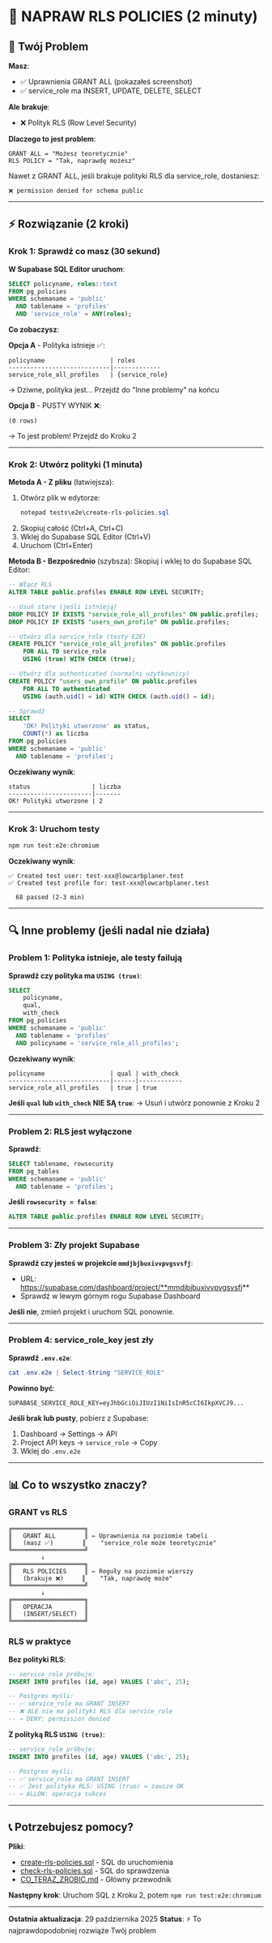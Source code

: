 # 🔧 NAPRAW RLS POLICIES (2 minuty)

## 🎯 Twój Problem

**Masz**:

- ✅ Uprawnienia GRANT ALL (pokazałeś screenshot)
- ✅ service_role ma INSERT, UPDATE, DELETE, SELECT

**Ale brakuje**:

- ❌ Polityk RLS (Row Level Security)

**Dlaczego to jest problem**:

```
GRANT ALL = "Możesz teoretycznie"
RLS POLICY = "Tak, naprawdę możesz"
```

Nawet z GRANT ALL, jeśli brakuje polityki RLS dla service_role, dostaniesz:

```
❌ permission denied for schema public
```

---

## ⚡ Rozwiązanie (2 kroki)

### Krok 1: Sprawdź co masz (30 sekund)

**W Supabase SQL Editor uruchom**:

```sql
SELECT policyname, roles::text
FROM pg_policies
WHERE schemaname = 'public'
  AND tablename = 'profiles'
  AND 'service_role' = ANY(roles);
```

**Co zobaczysz**:

**Opcja A** - Polityka istnieje ✅:

```
policyname                  | roles
----------------------------|-------------
service_role_all_profiles   | {service_role}
```

→ Dziwne, polityka jest... Przejdź do "Inne problemy" na końcu

**Opcja B** - PUSTY WYNIK ❌:

```
(0 rows)
```

→ To jest problem! Przejdź do Kroku 2

---

### Krok 2: Utwórz polityki (1 minuta)

**Metoda A - Z pliku** (łatwiejsza):

1. Otwórz plik w edytorze:
   ```powershell
   notepad tests\e2e\create-rls-policies.sql
   ```
2. Skopiuj całość (Ctrl+A, Ctrl+C)
3. Wklej do Supabase SQL Editor (Ctrl+V)
4. Uruchom (Ctrl+Enter)

**Metoda B - Bezpośrednio** (szybsza):
Skopiuj i wklej to do Supabase SQL Editor:

```sql
-- Włącz RLS
ALTER TABLE public.profiles ENABLE ROW LEVEL SECURITY;

-- Usuń stare (jeśli istnieją)
DROP POLICY IF EXISTS "service_role_all_profiles" ON public.profiles;
DROP POLICY IF EXISTS "users_own_profile" ON public.profiles;

-- Utwórz dla service_role (testy E2E)
CREATE POLICY "service_role_all_profiles" ON public.profiles
    FOR ALL TO service_role
    USING (true) WITH CHECK (true);

-- Utwórz dla authenticated (normalni użytkownicy)
CREATE POLICY "users_own_profile" ON public.profiles
    FOR ALL TO authenticated
    USING (auth.uid() = id) WITH CHECK (auth.uid() = id);

-- Sprawdź
SELECT
    'OK! Polityki utworzone' as status,
    COUNT(*) as liczba
FROM pg_policies
WHERE schemaname = 'public'
  AND tablename = 'profiles';
```

**Oczekiwany wynik**:

```
status                 | liczba
-----------------------|-------
OK! Polityki utworzone | 2
```

---

### Krok 3: Uruchom testy

```powershell
npm run test:e2e:chromium
```

**Oczekiwany wynik**:

```
✅ Created test user: test-xxx@lowcarbplaner.test
✅ Created test profile for: test-xxx@lowcarbplaner.test

  68 passed (2-3 min)
```

---

## 🔍 Inne problemy (jeśli nadal nie działa)

### Problem 1: Polityka istnieje, ale testy failują

**Sprawdź czy polityka ma `USING (true)`**:

```sql
SELECT
    policyname,
    qual,
    with_check
FROM pg_policies
WHERE schemaname = 'public'
  AND tablename = 'profiles'
  AND policyname = 'service_role_all_profiles';
```

**Oczekiwany wynik**:

```
policyname                  | qual | with_check
----------------------------|------|------------
service_role_all_profiles   | true | true
```

**Jeśli `qual` lub `with_check` NIE SĄ `true`**:
→ Usuń i utwórz ponownie z Kroku 2

---

### Problem 2: RLS jest wyłączone

**Sprawdź**:

```sql
SELECT tablename, rowsecurity
FROM pg_tables
WHERE schemaname = 'public'
  AND tablename = 'profiles';
```

**Jeśli `rowsecurity = false`**:

```sql
ALTER TABLE public.profiles ENABLE ROW LEVEL SECURITY;
```

---

### Problem 3: Zły projekt Supabase

**Sprawdź czy jesteś w projekcie `mmdjbjbuxivvpvgsvsfj`**:

- URL: https://supabase.com/dashboard/project/**mmdjbjbuxivvpvgsvsfj**
- Sprawdź w lewym górnym rogu Supabase Dashboard

**Jeśli nie**, zmień projekt i uruchom SQL ponownie.

---

### Problem 4: service_role_key jest zły

**Sprawdź `.env.e2e`**:

```powershell
cat .env.e2e | Select-String "SERVICE_ROLE"
```

**Powinno być**:

```
SUPABASE_SERVICE_ROLE_KEY=eyJhbGciOiJIUzI1NiIsInR5cCI6IkpXVCJ9...
```

**Jeśli brak lub pusty**, pobierz z Supabase:

1. Dashboard → Settings → API
2. Project API keys → `service_role` → Copy
3. Wklej do `.env.e2e`

---

## 📊 Co to wszystko znaczy?

### GRANT vs RLS

```
╔════════════════════╗
║   GRANT ALL        ║ ← Uprawnienia na poziomie tabeli
║   (masz ✅)        ║    "service_role może teoretycznie"
╚════════════════════╝
         ↓
╔════════════════════╗
║   RLS POLICIES     ║ ← Reguły na poziomie wierszy
║   (brakuje ❌)     ║    "Tak, naprawdę może"
╚════════════════════╝
         ↓
╔════════════════════╗
║   OPERACJA         ║
║   (INSERT/SELECT)  ║
╚════════════════════╝
```

### RLS w praktyce

**Bez polityki RLS**:

```sql
-- service_role próbuje:
INSERT INTO profiles (id, age) VALUES ('abc', 25);

-- Postgres myśli:
-- ✅ service_role ma GRANT INSERT
-- ❌ ALE nie ma polityki RLS dla service_role
-- → DENY: permission denied
```

**Z polityką RLS `USING (true)`**:

```sql
-- service_role próbuje:
INSERT INTO profiles (id, age) VALUES ('abc', 25);

-- Postgres myśli:
-- ✅ service_role ma GRANT INSERT
-- ✅ Jest polityka RLS: USING (true) = zawsze OK
-- → ALLOW: operacja sukces
```

---

## 📞 Potrzebujesz pomocy?

**Pliki**:

- [create-rls-policies.sql](./create-rls-policies.sql) - SQL do uruchomienia
- [check-rls-policies.sql](./check-rls-policies.sql) - SQL do sprawdzenia
- [CO_TERAZ_ZROBIC.md](./CO_TERAZ_ZROBIC.md) - Główny przewodnik

**Następny krok**:
Uruchom SQL z Kroku 2, potem `npm run test:e2e:chromium`

---

**Ostatnia aktualizacja**: 29 października 2025
**Status**: ⚡ To najprawdopodobniej rozwiąże Twój problem
